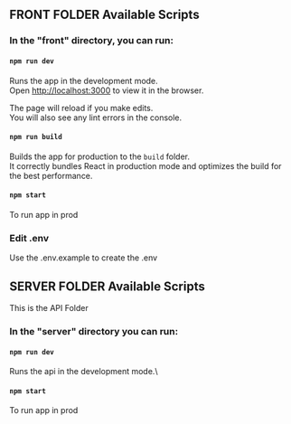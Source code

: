 ## FRONT FOLDER Available Scripts

### In the "front" directory, you can run:

#### `npm run dev`

Runs the app in the development mode.\
Open [http://localhost:3000](http://localhost:3000) to view it in the browser.

The page will reload if you make edits.\
You will also see any lint errors in the console.

#### `npm run build`

Builds the app for production to the `build` folder.\
It correctly bundles React in production mode and optimizes the build for the best performance.

#### `npm start`

To run app in prod

### Edit .env

Use the .env.example to create the .env

## SERVER FOLDER Available Scripts

This is the API Folder

### In the "server" directory you can run:

#### `npm run dev`

Runs the api in the development mode.\

#### `npm start`

To run app in prod
